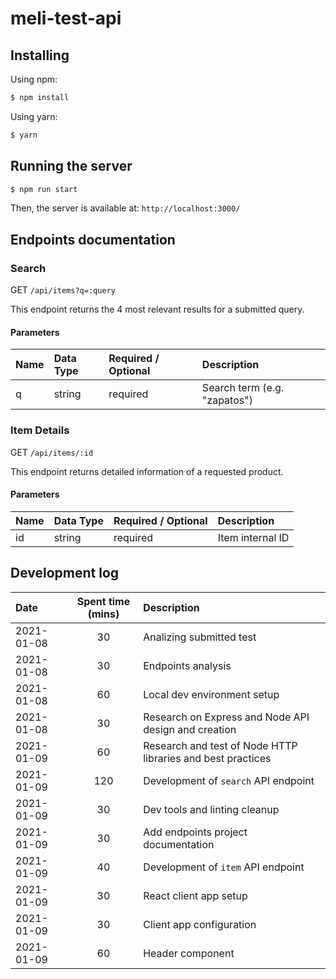 # meli-test-api

## Installing

Using npm:

```bash
$ npm install
```

Using yarn:

```bash
$ yarn
```

## Running the server

```bash
$ npm run start
```

Then, the server is available at: `http://localhost:3000/`

## Endpoints documentation

### Search

GET `/api/items?q=:query`

This endpoint returns the 4 most relevant results for a submitted query.

#### Parameters

| Name | Data Type | Required / Optional | Description                  |
|:-----|:----------|:--------------------|:-----------------------------|
| q    | string    | required            | Search term (e.g. "zapatos") |

### Item Details

GET `/api/items/:id`

This endpoint returns detailed information of a requested product.

#### Parameters

| Name | Data Type | Required / Optional | Description      |
|:-----|:----------|:--------------------|:-----------------|
| id   | string    | required            | Item internal ID |


## Development log

| Date       | Spent time (mins) | Description                                                 |
|:-----------|:-----------------:|:------------------------------------------------------------|
| 2021-01-08 |        30         | Analizing submitted test                                    |
| 2021-01-08 |        30         | Endpoints analysis                                          |
| 2021-01-08 |        60         | Local dev environment setup                                 |
| 2021-01-08 |        30         | Research on Express and Node API design and creation        |
| 2021-01-09 |        60         | Research and test of Node HTTP libraries and best practices |
| 2021-01-09 |        120        | Development of `search` API endpoint                        |
| 2021-01-09 |        30         | Dev tools and linting cleanup                               |
| 2021-01-09 |        30         | Add endpoints project documentation                         |
| 2021-01-09 |        40         | Development of `item` API endpoint                          |
| 2021-01-09 |        30         | React client app setup                                      |
| 2021-01-09 |        30         | Client app configuration                                    |
| 2021-01-09 |        60         | Header component                                            |
